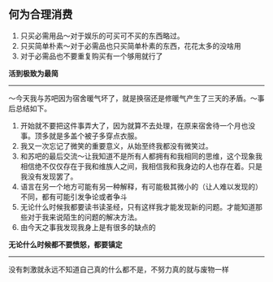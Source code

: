 ## **何为合理消费**

1.  只买必需用品～对于娱乐的可买可不买的东西略过。
2.  只买简单朴素～对于必需品也只买简单朴素的东西，花花太多的没啥用
3.  对于必需品也不要重复购买有一个够用就行了

  

**活到极致为最简**
___
～今天我与苏吧因为宿舍暖气坏了，就是换宿还是修暖气产生了三天的矛盾。～事后总结如下。

1.  开始就不要把这件事弄大了，因为就算不去处理，在原来宿舍待一个月也没事。顶多就是多盖个被子多穿点衣服。
2.  我又一次忘记了微笑的重要意义，从始至终我都没有微笑过。
3.  和苏吧的最后交流～让我知道不是所有人都拥有和我相同的思维，这个现象我相信绝不仅仅存在于我和维族人之间，我相信我和我身边的人也存在着。只是我没有发现罢了。
4.  语言在另一个地方可能有另一种解释，有可能极其微小的（让人难以发现的）不同，都有可能引发争论或者争斗
5.  无论什么时候我都要读书读圣经，只有这样我才能发现新的问题。才能知道那些对于我来说陌生的问题的解决方法。
6.  由今天之事我发现我身上是有很多的缺点的


**无论什么时候都不要愤怒，都要镇定**
___
没有刺激就永远不知道自己真的什么都不是，不努力真的就与废物一样